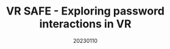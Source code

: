 ---
title: "VR SAFE - Exploring password interactions in VR"
team: "Shivani verma | Anisha Verma | Anjanesh Indranil | Yash H. Bharani"
tags: VR MR Quest Unity

video_provider: "youtube"
video_id:

header:
    teaser: /assets/img/projects/2023/course_project_8.jpg

overview: VR SAFE is a virtual reality experience, in which users create and input passwords to unlock various elements. This project aims to explore the usability of password entry within a 3D virtual environment, utilising innovative interaction methods. The deliverable will include the analysis, focusing on usability, memorability, and feasibility.


project-link: https://www.behance.net/gallery/183310579/VR-SAFE-Graphical-Password-for-Virtual-World

active: "yes"
type: "course"
year: "2023"
date: 20230110

---